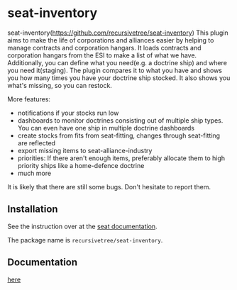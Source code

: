 # seat-inventory
seat-inventory(https://github.com/recursivetree/seat-inventory)
This plugin aims to make the life of corporations and alliances easier by helping to manage contracts and corporation 
hangars. It loads contracts and corporation hangars from the ESI to make a list of what we have. 
Additionally, you can define what you need(e.g. a doctrine ship) and where you need it(staging). 
The plugin compares it to what you have and shows you how many times you have your doctrine ship stocked. 
It also shows you what's missing, so you can restock.

More features:
- notifications if your stocks run low
- dashboards to monitor doctrines consisting out of multiple ship types. You can even have one ship in multiple doctrine dashboards
- create stocks from fits from seat-fitting, changes through seat-fitting are reflected
- export missing items to seat-alliance-industry
- priorities: If there aren't enough items, preferably allocate them to high priority ships like a home-defence doctrine
- much more

It is likely that there are still some bugs. Don't hesitate to report them.

## Installation
See the instruction over at the [seat documentation](https://eveseat.github.io/docs/community_packages/).

The package name is `recursivetree/seat-inventory`.

## Documentation
[here](documentation/seat-inventory.md)


